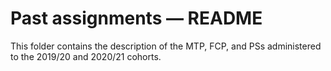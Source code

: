 # Past assignments — README

This folder contains the description of the MTP, FCP, and PSs administered to 
the 2019/20 and 2020/21 cohorts.
